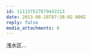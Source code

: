 ```yaml
---
id: 111137527879442313
date: 2013-08-18T07:38:02.000Z
reply: false
media_attachments: 0
---
```


浅水区…


